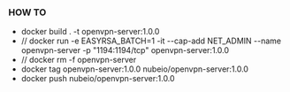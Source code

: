 ### HOW TO

- docker build . -t openvpn-server:1.0.0
- // docker run -e EASYRSA_BATCH=1 -it --cap-add NET_ADMIN --name openvpn-server -p "1194:1194/tcp" openvpn-server:1.0.0
- // docker rm -f openvpn-server
- docker tag openvpn-server:1.0.0 nubeio/openvpn-server:1.0.0
- docker push nubeio/openvpn-server:1.0.0